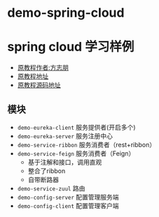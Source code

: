 # demo-spring-cloud
spring cloud 学习样例
===========
* [原教程作者:方志朋](http://blog.csdn.net/forezp)
* [原教程地址](http://blog.csdn.net/forezp/article/details/70148833)
* [原教程源码地址](https://github.com/forezp/SpringCloudLearning)

## 模块
+ `demo-eureka-client` 服务提供者(开启多个)
+ `demo-eureka-server` 服务注册中心
+ `demo-service-ribbon` 服务消费者（rest+ribbon）
+ `demo-service-feign` 服务消费者（Feign）
  - 基于注解和接口，调用直观
  - 整合了ribbon
  - 自带断路器
+ `demo-service-zuul` 路由
+ `demo-config-server` 配置管理服务端
+ `demo-config-client` 配置管理客户端
